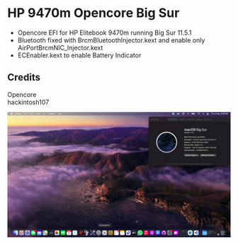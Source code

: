 # HP 9470m Opencore Big Sur
* Opencore EFI for HP Elitebook 9470m running Big Sur 11.5.1
* Bluetooth fixed with BrcmBluetoothInjector.kext and enable only AirPortBrcmNIC_Injector.kext
* ECEnabler.kext to enable Battery Indicator
## Credits  
Opencore  
hackintosh107  

![Screenshot](https://github.com/yahgoo/Hackintosh-HP-9470m-Opencore-Big-Sur/blob/main/img/Screenshot%202021-08-05%20at%202.56.45%20PM.png)

